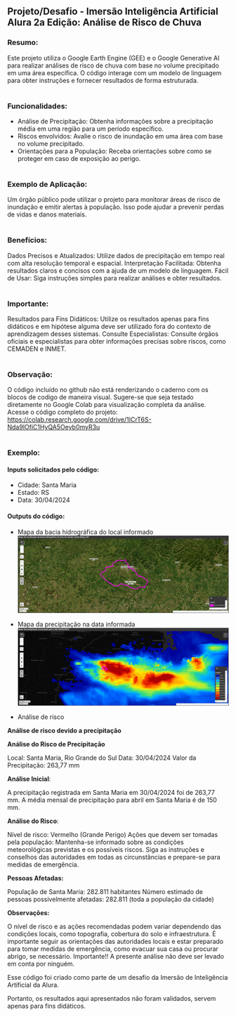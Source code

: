 
## Projeto/Desafio - Imersão Inteligência Artificial Alura 2a Edição: Análise de Risco de Chuva

### Resumo:

Este projeto utiliza o Google Earth Engine (GEE) e o Google Generative AI para realizar análises de risco de chuva com base no volume precipitado em uma área específica. O código interage com um modelo de linguagem para obter instruções e fornecer resultados de forma estruturada.
<br><br>
### Funcionalidades:
- Análise de Precipitação: Obtenha informações sobre a precipitação média em uma região para um período específico.
- Riscos envolvidos: Avalie o risco de inundação em uma área com base no volume precipitado.
- Orientações para a População: Receba orientações sobre como se proteger em caso de exposição ao perigo.
<br><br>

### Exemplo de Aplicação:

Um órgão público pode utilizar o projeto para monitorar áreas de risco de inundação e emitir alertas à população. 
Isso pode ajudar a prevenir perdas de vidas e danos materiais.
<br><br>

### Benefícios:

Dados Precisos e Atualizados: Utilize dados de precipitação em tempo real com alta resolução temporal e espacial.
Interpretação Facilitada: Obtenha resultados claros e concisos com a ajuda de um modelo de linguagem.
Fácil de Usar: Siga instruções simples para realizar análises e obter resultados.
<br><br>

### Importante:

Resultados para Fins Didáticos: Utilize os resultados apenas para fins didáticos e em hipótese alguma deve ser utilizado fora do contexto de aprendizagem desses sistemas.
Consulte Especialistas: Consulte órgãos oficiais e especialistas para obter informações precisas sobre riscos, como CEMADEN e INMET.
<br><br>

### Observação:

O código incluído no github não está renderizando o caderno com os blocos de codigo de maneira visual. Sugere-se que seja testado diretamente no Google Colab para visualização completa da análise. Acesse o código completo do projeto: https://colab.research.google.com/drive/1ICrT6S-Nda9lOfiC1HyQA5Oeyb0myR3u
<br><br>

### Exemplo:

#### Inputs solicitados pelo código:
- Cidade: Santa Maria
- Estado: RS
- Data: 30/04/2024

#### Outputs do código:
- Mapa da bacia hidrográfica do local informado
![Mapa da bacia hidrográfica](https://github.com/vkuchinski/Imersao_Alura_AI_Risco_Chuva/blob/main/bacia_hidrografica.png?raw=true)

- Mapa da precipitação na data informada
![Mapa de precipitação](https://github.com/vkuchinski/Imersao_Alura_AI_Risco_Chuva/blob/main/precipitacao.png?raw=true)

- Análise de risco
  
**Análise de risco devido a precipitação**

**Análise do Risco de Precipitação**

Local: Santa Maria, Rio Grande do Sul Data: 30/04/2024 Valor da Precipitação: 263,77 mm

**Análise Inicial**:

A precipitação registrada em Santa Maria em 30/04/2024 foi de 263,77 mm.
A média mensal de precipitação para abril em Santa Maria é de 150 mm.

**Análise do Risco**:

Nível de risco: Vermelho (Grande Perigo)
Ações que devem ser tomadas pela população:
Mantenha-se informado sobre as condições meteorológicas previstas e os possíveis riscos. Siga as instruções e conselhos das autoridades em todas as circunstâncias e prepare-se para medidas de emergência.

**Pessoas Afetadas:**

População de Santa Maria: 282.811 habitantes
Número estimado de pessoas possivelmente afetadas: 282.811 (toda a população da cidade)

**Observações:**

O nível de risco e as ações recomendadas podem variar dependendo das condições locais, como topografia, cobertura do solo e infraestrutura.
É importante seguir as orientações das autoridades locais e estar preparado para tomar medidas de emergência, como evacuar sua casa ou procurar abrigo, se necessário.
Importante!!
A presente análise não deve ser levado em conta por ninguém.

Esse código foi criado como parte de um desafio da Imersão de Inteligência Artificial da Alura.

Portanto, os resultados aqui apresentados não foram validados, servem apenas para fins didáticos.

